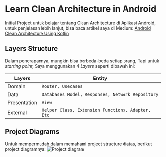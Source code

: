 
# Learn Clean Architecture in Android

Initial Project untuk belajar tentang Clean Architecture di Aplikasi Android, untuk penjelasan lebih lanjut, bisa baca artikel saya di Medium:  [Android Clean Architecture Using Kotlin](https://medium.com/@yogacp/android-clean-architecture-using-kotlin-48306644ada7)

## Layers Structure

Dalam penerapannya, mungkin bisa berbeda-beda setiap orang, Tapi untuk _starting point,_ Saya menggunakan 4 _Layers_ seperti dibawah ini:

|Layers                |Entity                   |
|----------------|-------------------------------|
|Domain          |`Router, Usecases`             |
|Data            |`Databases Model, Responses, Network Repository`|
|Presentation    |`View`                         |
|External        |`Helper Class, Extension Functions, Adapter, Etc`|


## Project Diagrams

Untuk mempermudah dalam memahami project structure diatas, berikut project diagramnya:
![Project diagram](https://snag.gy/4oV3hl.jpg)